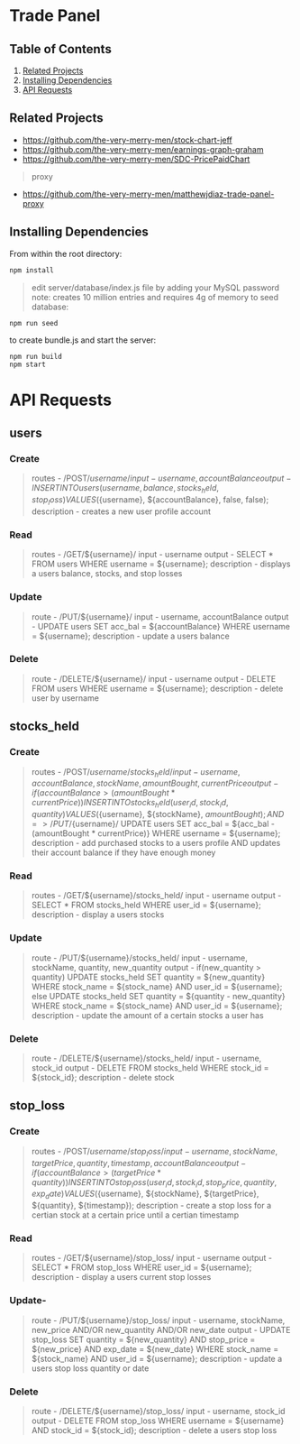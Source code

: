 # Trade Panel

## Table of Contents

1. [Related Projects](#related-projects)
1. [Installing Dependencies](#installing-dependencies)
1. [API Requests](#api-requests)

## Related Projects

  - https://github.com/the-very-merry-men/stock-chart-jeff
  - https://github.com/the-very-merry-men/earnings-graph-graham
  - https://github.com/the-very-merry-men/SDC-PricePaidChart
  > proxy
  - https://github.com/the-very-merry-men/matthewjdiaz-trade-panel-proxy


## Installing Dependencies

From within the root directory:
```sh
npm install
```
> edit server/database/index.js file by adding your MySQL password
> note: creates 10 million entries and requires 4g of memory
to seed database:
```
npm run seed
```

to create bundle.js and start the server:
```
npm run build
npm start
```


# API Requests
## users
### Create
> routes - /POST/${username}/
> input - username, accountBalance
> output - INSERT INTO users(username, balance, stocks_held, stop_loss) VALUES (${username}, ${accountBalance}, false, false);
> description - creates a new user profile account
### Read
> routes - /GET/${username}/
> input - username
> output - SELECT * FROM users WHERE username = ${username};
> description - displays a users balance, stocks, and stop losses
### Update
> route - /PUT/${username}/
> input - username, accountBalance
> output - UPDATE users SET acc_bal = ${accountBalance} WHERE username = ${username};
> description - update a users balance
### Delete
> route - /DELETE/${username}/
> input - username
> output - DELETE FROM users WHERE username = ${username};
> description - delete user by username

## stocks_held
### Create
> routes - /POST/${username}/stocks_held/
> input - username, accountBalance, stockName, amountBought, currentPrice
> output - 
  if (accountBalance > (amountBought * currentPrice))
    INSERT INTO stocks_held(user_id, stock_id, quantity)
    VALUES (${username}, ${stockName}, ${amountBought});
  AND => /PUT/${username}/
    UPDATE users SET acc_bal = ${acc_bal - (amountBought * currentPrice)}
    WHERE username = ${username};
> description - add purchased stocks to a users profile AND updates their account balance if they have enough money
### Read
> routes - /GET/${username}/stocks_held/
> input - username
> output - 
  SELECT * FROM stocks_held WHERE user_id = ${username};
> description - display a users stocks
### Update
> route - /PUT/${username}/stocks_held/
> input - username, stockName, quantity, new_quantity
> output - 
  if(new_quantity > quantity)
    UPDATE stocks_held SET quantity = ${new_quantity}
    WHERE stock_name = ${stock_name} AND user_id = ${username};
  else
    UPDATE stocks_held SET quantity = ${quantity - new_quantity}
    WHERE stock_name = ${stock_name} AND user_id = ${username};
> description - update the amount of a certain stocks a user has
### Delete
> route - /DELETE/${username}/stocks_held/
> input - username, stock_id
> output - DELETE FROM stocks_held WHERE stock_id = ${stock_id};
> description - delete stock

## stop_loss
### Create
> routes - /POST/${username}/stop_loss/
> input - username, stockName, targetPrice, quantity, timestamp, accountBalance
> output - 
  if (accountBalance > (targetPrice * quantity))
    INSERT INTO stop_loss(user_id, stock_id, stop_price, quantity, exp_date)
    VALUES (${username}, ${stockName}, ${targetPrice}, ${quantity}, ${timestamp});
> description - create a stop loss for a certian stock at a certain price until a certian timestamp
### Read
> routes - /GET/${username}/stop_loss/
> input - username
> output - SELECT * FROM stop_loss WHERE user_id = ${username};
> description - display a users current stop losses
### Update-
> route - /PUT/${username}/stop_loss/
> input - username, stockName, new_price AND/OR new_quantity AND/OR new_date
> output - 
  UPDATE stop_loss SET quantity = ${new_quantity} AND stop_price = ${new_price} AND exp_date = ${new_date}
  WHERE stock_name = ${stock_name} AND user_id = ${username};
> description - update a users stop loss quantity or date
### Delete
> route - /DELETE/${username}/stop_loss/
> input - username, stock_id
> output - DELETE FROM stop_loss WHERE username = ${username} AND stock_id = ${stock_id};
> description - delete a users stop loss

